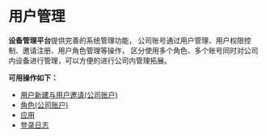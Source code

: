 # 用户管理

**设备管理平台**提供完善的系统管理功能，
公司账号通过用户管理、用户权限控制、邀请注册、用户角色管理等操作，
区分使用多个角色、多个账号同时对公司内设备进行管理，可以方便的进行公司内管理拓展。

**可用操作如下：**
* [用户新建与用户邀请(公司账户)](invitation.md)
* [角色(公司账户)](role.md)
* [应用](application.md)
* [登录日志](log_log.md)